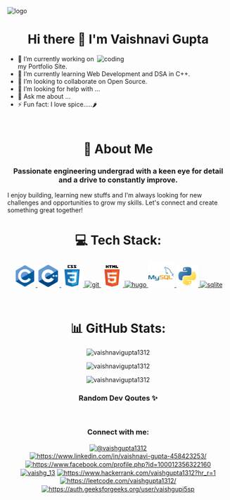 ![logo](https://camo.githubusercontent.com/ba9f3bd30647e352a3f5e1e45eb45c6ec7bad6155cd16aaedf4a426738da0ca5/68747470733a2f2f696e646f616e616c79746963612e636f6d2f7374617469632f696d616765732f62616e6e6572722e676966)
<h1 align="center"> Hi there 👋 I'm Vaishnavi Gupta</h1>

<div><img align= "right" alt="coding" width="300" src="https://mir-s3-cdn-cf.behance.net/project_modules/disp/601014116770475.6068beff4640a.gif">

- 🔭 I’m currently working on my Portfolio Site.
- 🌱 I’m currently learning Web Development and DSA in C++.
- 👯 I’m looking to collaborate on Open Source.
- 🤔 I’m looking for help with ...
- 💬 Ask me about ...
- ⚡ Fun fact: I love spice.....🌶</div>
<br>

<h1 align="center">💫 About Me</h1>

<h3><p align="center">Passionate engineering undergrad with a keen eye for detail and a drive to constantly improve.</h3>
  I enjoy building, learning new stuffs and I'm always looking for new challenges and opportunities to grow my skills. Let's connect and create something great together!<br></p>

<h1 align="center"> 💻 Tech Stack:</h1>


<p align="center"> <a href="https://www.cprogramming.com/" target="_blank" rel="noreferrer"> <img src="https://raw.githubusercontent.com/devicons/devicon/master/icons/c/c-original.svg" alt="c" width="50" height="50"/> </a> <a href="https://www.w3schools.com/cpp/" target="_blank" rel="noreferrer"> <img src="https://raw.githubusercontent.com/devicons/devicon/master/icons/cplusplus/cplusplus-original.svg" alt="cplusplus" width="50" height="50"/> </a> <a href="https://www.w3schools.com/css/" target="_blank" rel="noreferrer"> <img src="https://raw.githubusercontent.com/devicons/devicon/master/icons/css3/css3-original-wordmark.svg" alt="css3" width="50" height="50"/> </a> <a href="https://git-scm.com/" target="_blank" rel="noreferrer"> <img src="https://www.vectorlogo.zone/logos/git-scm/git-scm-icon.svg" alt="git" width="40" height="40"/> </a> <a href="https://www.w3.org/html/" target="_blank" rel="noreferrer"> <img src="https://raw.githubusercontent.com/devicons/devicon/master/icons/html5/html5-original-wordmark.svg" alt="html5" width="50" height="50"/> </a> <a href="https://gohugo.io/" target="_blank" rel="noreferrer"> <img src="https://api.iconify.design/logos-hugo.svg" alt="hugo" width="60" height="60"/> </a> <a href="https://www.mysql.com/" target="_blank" rel="noreferrer"> <img src="https://raw.githubusercontent.com/devicons/devicon/master/icons/mysql/mysql-original-wordmark.svg" alt="mysql" width="60" height="60"/> </a> <a href="https://www.python.org" target="_blank" rel="noreferrer"> <img src="https://raw.githubusercontent.com/devicons/devicon/master/icons/python/python-original.svg" alt="python" width="50" height="50"/> </a> <a href="https://www.sqlite.org/" target="_blank" rel="noreferrer"> <img src="https://www.vectorlogo.zone/logos/sqlite/sqlite-icon.svg" alt="sqlite" width="50" height="50"/> </a> </p><br>

<h1 align="center">📊 GitHub Stats:</h1>

<p align="center"><img src="https://github-readme-stats.vercel.app/api?username=Vaishnavigupta1312&amp;theme=midnight-purple&amp;hide_border=false&amp;include_all_commits=false&amp;count_private=false" alt="vaishnavigupta1312"><br/></p>


<p align="center"><img src="https://github-readme-streak-stats.herokuapp.com/?user=Vaishnavigupta1312&amp;theme=midnight-purple&amp;hide_border=false" alt="vaishnavigupta1312"></p>


<p align="center"><img src="https://github-readme-stats.vercel.app/api/top-langs/?username=Vaishnavigupta1312&amp;theme=midnight-purple&amp;hide_border=false&amp;include_all_commits=false&amp;count_private=false&amp;layout=compact" alt="vaishnavigupta1312"></p>


<!-- ## 🐦 Latest Tweet

[![](https://gtce.itsvg.in/api?username=@vaishgupta1312)](https://github.com/VishwaGauravIn/github-twitter-card-embed)
 -->
<h3 align="center"> Random Dev Qoutes ✨</h3>

<p align="center"><img src="https://quotes-github-readme.vercel.app/api?type=horizontal&amp;theme=dark" alt=""></p>


<h3 align="center">Connect with me:</h3>
<p align="center">
<a href="https://twitter.com/@vaishgupta1312" target="blank"><img align="center" src="https://raw.githubusercontent.com/rahuldkjain/github-profile-readme-generator/master/src/images/icons/Social/twitter.svg" alt="@vaishgupta1312" height="30" width="40" /></a>
<a href="https://linkedin.com/in/https://www.linkedin.com/in/vaishnavi-gupta-458423253/" target="blank"><img align="center" src="https://raw.githubusercontent.com/rahuldkjain/github-profile-readme-generator/master/src/images/icons/Social/linked-in-alt.svg" alt="https://www.linkedin.com/in/vaishnavi-gupta-458423253/" height="30" width="40" /></a>
<a href="https://fb.com/https://www.facebook.com/profile.php?id=100012356322160" target="blank"><img align="center" src="https://raw.githubusercontent.com/rahuldkjain/github-profile-readme-generator/master/src/images/icons/Social/facebook.svg" alt="https://www.facebook.com/profile.php?id=100012356322160" height="30" width="40" /></a>
<a href="https://instagram.com/vaishg_13" target="blank"><img align="center" src="https://raw.githubusercontent.com/rahuldkjain/github-profile-readme-generator/master/src/images/icons/Social/instagram.svg" alt="vaishg_13" height="30" width="40" /></a>
<a href="https://www.hackerrank.com/https://www.hackerrank.com/vaishgupta1312?hr_r=1" target="blank"><img align="center" src="https://raw.githubusercontent.com/rahuldkjain/github-profile-readme-generator/master/src/images/icons/Social/hackerrank.svg" alt="https://www.hackerrank.com/vaishgupta1312?hr_r=1" height="30" width="40" /></a>
<a href="https://www.leetcode.com/https://leetcode.com/vaishgupta1312/" target="blank"><img align="center" src="https://raw.githubusercontent.com/rahuldkjain/github-profile-readme-generator/master/src/images/icons/Social/leet-code.svg" alt="https://leetcode.com/vaishgupta1312/" height="30" width="40" /></a>
<a href="https://auth.geeksforgeeks.org/user/https://auth.geeksforgeeks.org/user/vaishgupi5sp" target="blank"><img align="center" src="https://raw.githubusercontent.com/rahuldkjain/github-profile-readme-generator/master/src/images/icons/Social/geeks-for-geeks.svg" alt="https://auth.geeksforgeeks.org/user/vaishgupi5sp" height="30" width="40" /></a>
</p>

<!-- Proudly created with GPRM ( https://gprm.itsvg.in ) -->
